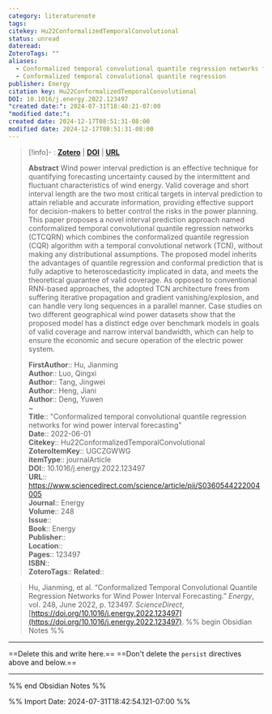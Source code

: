 ```yaml
---
category: literaturenote
tags: 
citekey: Hu22ConformalizedTemporalConvolutional
status: unread
dateread: 
ZoteroTags: ""
aliases:
  - Conformalized temporal convolutional quantile regression networks for wind power interval forecasting
  - Conformalized temporal convolutional quantile regression
publisher: Energy
citation key: Hu22ConformalizedTemporalConvolutional
DOI: 10.1016/j.energy.2022.123497
"created date:": 2024-07-31T18:40:21-07:00
"modified date:": 
created date: 2024-12-17T08:51:31-08:00
modified date: 2024-12-17T08:51:31-08:00
---
```


> [!info]- : [**Zotero**](zotero://select/library/items/UGCZGWWG)  | [**DOI**](https://doi.org/10.1016/j.energy.2022.123497)  | [**URL**](https://www.sciencedirect.com/science/article/pii/S0360544222004005)
>
> 
> **Abstract**
> Wind power interval prediction is an effective technique for quantifying forecasting uncertainty caused by the intermittent and fluctuant characteristics of wind energy. Valid coverage and short interval length are the two most critical targets in interval prediction to attain reliable and accurate information, providing effective support for decision-makers to better control the risks in the power planning. This paper proposes a novel interval prediction approach named conformalized temporal convolutional quantile regression networks (CTCQRN) which combines the conformalized quantile regression (CQR) algorithm with a temporal convolutional network (TCN), without making any distributional assumptions. The proposed model inherits the advantages of quantile regression and conformal prediction that is fully adaptive to heteroscedasticity implicated in data, and meets the theoretical guarantee of valid coverage. As opposed to conventional RNN-based approaches, the adopted TCN architecture frees from suffering iterative propagation and gradient vanishing/explosion, and can handle very long sequences in a parallel manner. Case studies on two different geographical wind power datasets show that the proposed model has a distinct edge over benchmark models in goals of valid coverage and narrow interval bandwidth, which can help to ensure the economic and secure operation of the electric power system.
> 
> 
> **FirstAuthor**:: Hu, Jianming  
> **Author**:: Luo, Qingxi  
> **Author**:: Tang, Jingwei  
> **Author**:: Heng, Jiani  
> **Author**:: Deng, Yuwen  
~    
> **Title**:: "Conformalized temporal convolutional quantile regression networks for wind power interval forecasting"  
> **Date**:: 2022-06-01  
> **Citekey**:: Hu22ConformalizedTemporalConvolutional  
> **ZoteroItemKey**:: UGCZGWWG  
> **itemType**:: journalArticle  
> **DOI**:: 10.1016/j.energy.2022.123497  
> **URL**:: https://www.sciencedirect.com/science/article/pii/S0360544222004005  
> **Journal**:: Energy  
> **Volume**:: 248  
> **Issue**::   
> **Book**:: Energy  
> **Publisher**::   
> **Location**::    
> **Pages**:: 123497  
> **ISBN**::   
> **ZoteroTags**:: 
> **Related**:: 

> Hu, Jianming, et al. “Conformalized Temporal Convolutional Quantile Regression Networks for Wind Power Interval Forecasting.” _Energy_, vol. 248, June 2022, p. 123497. _ScienceDirect_, [https://doi.org/10.1016/j.energy.2022.123497](https://doi.org/10.1016/j.energy.2022.123497).
%% begin Obsidian Notes %%
___
==Delete this and write here.==
==Don't delete the `persist` directives above and below.==
___
%% end Obsidian Notes %%



%% Import Date: 2024-07-31T18:42:54.121-07:00 %%
